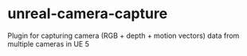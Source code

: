 # unreal-camera-capture
Plugin for capturing camera (RGB + depth + motion vectors) data from multiple cameras in UE 5
